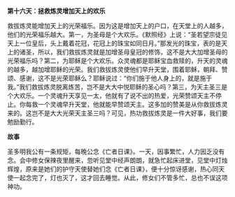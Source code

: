 **第十六天：拯救炼灵增加天上的欢乐**

救拔炼灵能增加天上的光荣福乐。因为这是增加天上的户口，在天堂上的人越多，他们的光荣福乐越大。第一，为圣母是个大欢乐。《默照经》上说：“圣若望宗徒见天上一位皇后，头上戴着花冠，花冠上的珠宝如同日月。”那发光的珠宝，表的是天上的诸圣，所以，我们救拔炼灵就是加增圣母皇冠的修饰，这不是大大加增圣母的光荣福乐吗？第二，为耶稣是个大欢乐。众灵魂都是耶稣宝血救赎的，升天的灵魂的越多，越加增耶稣的光荣。我们救拔炼灵使他们早升天堂，围着耶稣，朝拜、赞颂、感谢，这不是光荣耶稣么？耶稣说过：“你们施于他人身上的，就是施于我。”我们救拔炼灵脱离炼苦，岂不是大大中悦耶稣的圣心吗？第三，为天主圣三是个大欢乐。一个灵魂升天享见一太，他就有了说不出的热爱，光荣赞颂天主不停止。你每救一个灵魂早升天堂，他就能早赞颂天主。这多加的赞美是从你救拔炼灵来的。这岂不是大大光荣天主圣三吗？可见，热功救拔炼灵是一件大好事，我们要勉励勤行。

**故事**

圣多明我公有一条规矩，每晚公念《亡者日课》。一天，因事繁忙，人力因乏没有念。会中修女保辣夜里醒来，忽听见堂中经声朗朗，就急忙起床进堂，见堂中灯烛辉煌，原来是她们的护守天使替她们念《亡者日课》，便十分惊讶感谢，热心同天使一起念完了，灯也灭了，这才回去睡觉。从此，修女们不管多忙，总也不误这项神功。